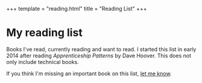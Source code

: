 +++
template = "reading.html"
title = "Reading List"
+++

# My reading list

Books I've read, currently reading and want to read. I started this list in early 2014 after reading *Apprenticeship Patterns* by Dave Hoover. This does not only include technical books.

If you think I'm missing an important book on this list, [let me know](https://twitter.com/philhansch).
